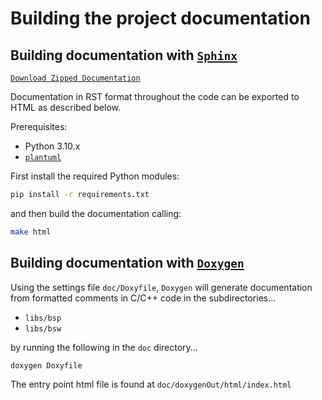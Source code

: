 # Building the project documentation

## Building documentation with [`Sphinx`](https://www.sphinx-doc.org/)

[`Download Zipped Documentation`](https://github.com/esrlabs/open-bsw/releases/download/preview/open-bsw-doc.zip)

Documentation in RST format throughout the code can be exported to HTML as described below.

Prerequisites:
- Python 3.10.x
- [`plantuml`](https://plantuml.com/starting)

First install the required Python modules:
```bash
pip install -r requirements.txt
```
and then build the documentation calling:
```bash
make html
```

## Building documentation with [`Doxygen`](https://www.doxygen.nl/)

Using the settings file ``doc/Doxyfile``,
`Doxygen` will generate documentation
from formatted comments in C/C++ code in the subdirectories...

* ``libs/bsp``
* ``libs/bsw``

by running the following in the ``doc`` directory...

```bash
doxygen Doxyfile
```

The entry point html file is found at `doc/doxygenOut/html/index.html`
